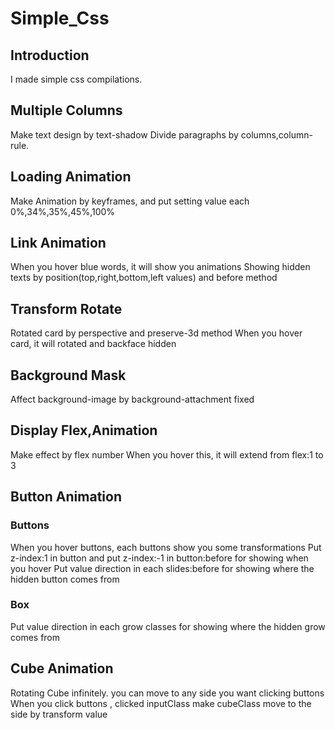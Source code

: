 # **Simple_Css**

## Introduction

I made simple css compilations.

## Multiple Columns

Make text design by text-shadow
Divide paragraphs by columns,column-rule.

## Loading Animation

Make Animation by keyframes, and put setting value each 0%,34%,35%,45%,100%

## Link Animation

When you hover blue words, it will show you animations
Showing hidden texts by position(top,right,bottom,left values) and before method

## Transform Rotate

Rotated card by perspective and preserve-3d method
When you hover card, it will rotated and backface hidden

## Background Mask

Affect background-image by background-attachment fixed

## Display Flex,Animation

Make effect by flex number
When you hover this, it will extend from flex:1 to 3

## Button Animation

### Buttons

When you hover buttons, each buttons show you some transformations
Put z-index:1 in button and put z-index:-1 in button:before for showing when you hover
Put value direction in each slides:before for showing where the hidden button comes from

### Box

Put value direction in each grow classes for showing where the hidden grow comes from

## Cube Animation

Rotating Cube infinitely.
you can move to any side you want clicking buttons
When you click buttons , clicked inputClass make cubeClass move to the side by transform value
